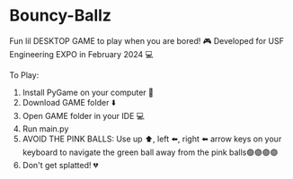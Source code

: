 # Bouncy-Ballz
Fun lil DESKTOP GAME to play when you are bored! 🎮
Developed for USF Engineering EXPO in February 2024 💻 


To Play:
1.	Install PyGame on your computer 🐍
2.	Download GAME folder ⬇️
3.	Open GAME folder in your IDE 💻
4.	Run main.py 
5.	AVOID THE PINK BALLS: Use up ⬆️, left ⬅️, right ⬅️ arrow keys on your keyboard to navigate the green ball away from the pink balls🟢🟣🟣🟣
6.	Don't get splatted! 💔

